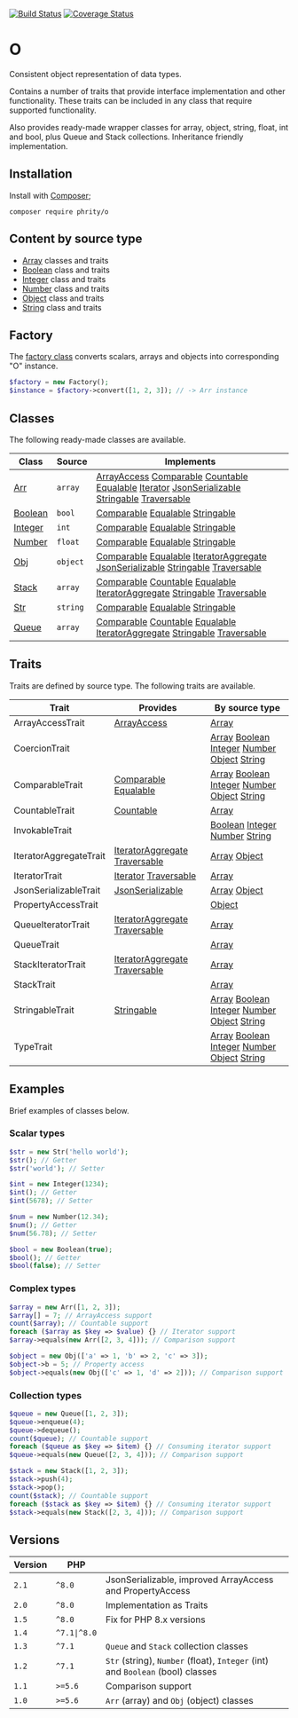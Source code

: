 [![Build Status](https://github.com/sirn-se/phrity-o/actions/workflows/acceptance.yml/badge.svg)](https://github.com/sirn-se/phrity-o/actions)
[![Coverage Status](https://coveralls.io/repos/github/sirn-se/phrity-o/badge.svg?branch=master)](https://coveralls.io/github/sirn-se/phrity-o?branch=master)

# O

Consistent object representation of data types.

Contains a number of traits that provide interface implementation and other functionality.
These traits can be included in any class that require supported functionality.

Also provides ready-made wrapper classes for array, object, string, float, int and bool, plus Queue and Stack collections.
Inheritance friendly implementation.


## Installation

Install with [Composer](https://getcomposer.org/);
```
composer require phrity/o
```

## Content by source type

* [Array](docs/Array.md) classes and traits
* [Boolean](docs/Boolean.md) class and traits
* [Integer](docs/Integer.md) class and traits
* [Number](docs/Number.md) class and traits
* [Object](docs/Number.md) class and traits
* [String](docs/String.md) class and traits


## Factory

The [factory class](docs/Factory.md) converts scalars, arrays and objects into corresponding "O" instance.

```php
$factory = new Factory();
$instance = $factory->convert([1, 2, 3]); // -> Arr instance
```


## Classes

The following ready-made classes are available.

| Class | Source | Implements |
| --- | --- | --- |
| [Arr](docs/Array/Arr.md)              | `array`   | [ArrayAccess](https://www.php.net/manual/en/class.arrayaccess.php) [Comparable](https://github.com/sirn-se/phrity-comparison) [Countable](https://www.php.net/manual/en/class.countable.php) [Equalable](https://github.com/sirn-se/phrity-comparison) [Iterator](https://www.php.net/manual/en/class.iterator.php) [JsonSerializable](docs/Array/JsonSerializable.md) [Stringable](https://www.php.net/manual/en/class.stringable) [Traversable](https://www.php.net/manual/en/class.traversable.php) |
| [Boolean](docs/Boolean/Boolean.md)    | `bool`    | [Comparable](https://github.com/sirn-se/phrity-comparison) [Equalable](https://github.com/sirn-se/phrity-comparison) [Stringable](https://www.php.net/manual/en/class.stringable) |
| [Integer](docs/Integer/Integer.md)    | `int`     | [Comparable](https://github.com/sirn-se/phrity-comparison) [Equalable](https://github.com/sirn-se/phrity-comparison) [Stringable](https://www.php.net/manual/en/class.stringable) |
| [Number](docs/Number/Number.md)       | `float`   | [Comparable](https://github.com/sirn-se/phrity-comparison) [Equalable](https://github.com/sirn-se/phrity-comparison) [Stringable](https://www.php.net/manual/en/class.stringable) |
| [Obj](docs/Object/Obj.md)             | `object`  | [Comparable](https://github.com/sirn-se/phrity-comparison) [Equalable](https://github.com/sirn-se/phrity-comparison) [IteratorAggregate](https://www.php.net/manual/en/class.iteratoraggregate) [JsonSerializable](docs/Object/JsonSerializable.md) [Stringable](https://www.php.net/manual/en/class.stringable) [Traversable](https://www.php.net/manual/en/class.traversable.php) |
| [Stack](docs/Array/Stack.md)          | `array`   | [Comparable](https://github.com/sirn-se/phrity-comparison) [Countable](https://www.php.net/manual/en/class.countable.php) [Equalable](https://github.com/sirn-se/phrity-comparison) [IteratorAggregate](https://www.php.net/manual/en/class.iteratoraggregate) [Stringable](https://www.php.net/manual/en/class.stringable) [Traversable](https://www.php.net/manual/en/class.traversable.php) |
| [Str](docs/String/Str.md)             | `string`  | [Comparable](https://github.com/sirn-se/phrity-comparison) [Equalable](https://github.com/sirn-se/phrity-comparison) [Stringable](https://www.php.net/manual/en/class.stringable) |
| [Queue](docs/Array/Queue.md)          | `array`   | [Comparable](https://github.com/sirn-se/phrity-comparison) [Countable](https://www.php.net/manual/en/class.countable.php) [Equalable](https://github.com/sirn-se/phrity-comparison) [IteratorAggregate](https://www.php.net/manual/en/class.iteratoraggregate) [Stringable](https://www.php.net/manual/en/class.stringable) [Traversable](https://www.php.net/manual/en/class.traversable.php) |


## Traits

Traits are defined by source type. The following traits are available.

| Trait | Provides | By source type |
| --- | --- | --- |
| ArrayAccessTrait          | [ArrayAccess](https://www.php.net/manual/en/class.arrayaccess.php) | [Array](docs/Array/ArrayAccessTrait.md) |
| CoercionTrait             |  | [Array](docs/Array/CoercionTrait.md) [Boolean](docs/Boolean/CoercionTrait.md) [Integer](docs/Integer/CoercionTrait.md) [Number](docs/Number/CoercionTrait.md) [Object](docs/Object/CoercionTrait.md) [String](docs/String/CoercionTrait.md) |
| ComparableTrait           | [Comparable](https://github.com/sirn-se/phrity-comparison) [Equalable](https://github.com/sirn-se/phrity-comparison) | [Array](docs/Array/ComparableTrait.md) [Boolean](docs/Boolean/ComparableTrait.md) [Integer](docs/Integer/ComparableTrait.md) [Number](docs/Number/ComparableTrait.md) [Object](docs/Object/ComparableTrait.md) [String](docs/String/ComparableTrait.md) |
| CountableTrait            | [Countable](https://www.php.net/manual/en/class.countable.php) | [Array](docs/Array/CountableTrait.md) |
| InvokableTrait            |  | [Boolean](docs/Boolean/InvokableTrait.md) [Integer](docs/Integer/InvokableTrait.md) [Number](docs/Number/InvokableTrait.md) [String](docs/String/InvokableTrait.md) |
| IteratorAggregateTrait    | [IteratorAggregate](https://www.php.net/manual/en/class.iteratoraggregate) [Traversable](https://www.php.net/manual/en/class.traversable.php) | [Array](docs/Array/IteratorAggregateTrait.md) [Object](docs/Object/IteratorAggregateTrait.md) |
| IteratorTrait             | [Iterator](https://www.php.net/manual/en/class.iterator.php) [Traversable](https://www.php.net/manual/en/class.traversable.php) | [Array](docs/Array/IteratorTrait.md) |
| JsonSerializableTrait     | [JsonSerializable](https://www.php.net/manual/en/jsonserializable.jsonserialize.php) | [Array](docs/Array/JsonSerializable.md) [Object](docs/Object/JsonSerializable.md) |
| PropertyAccessTrait       |  | [Object](docs/Object/PropertyAccessTrait.md) |
| QueueIteratorTrait        | [IteratorAggregate](https://www.php.net/manual/en/class.iteratoraggregate) [Traversable](https://www.php.net/manual/en/class.traversable.php) | [Array](docs/Array/QueueIteratorTrait.md) |
| QueueTrait                |  | [Array](docs/Array/QueueTrait.md) |
| StackIteratorTrait        | [IteratorAggregate](https://www.php.net/manual/en/class.iteratoraggregate) [Traversable](https://www.php.net/manual/en/class.traversable.php) | [Array](docs/Array/StackIteratorTrait.md) |
| StackTrait                |  | [Array](docs/Array/StackTrait.md) |
| StringableTrait           | [Stringable](https://www.php.net/manual/en/class.stringable) | [Array](docs/Array/StringableTrait.md) [Boolean](docs/Boolean/StringableTrait.md) [Integer](docs/Integer/StringableTrait.md) [Number](docs/Number/StringableTrait.md) [Object](docs/Object/StringableTrait.md) [String](docs/String/StringableTrait.md) |
| TypeTrait                 |  | [Array](docs/Array/TypeTrait.md) [Boolean](docs/Boolean/TypeTrait.md) [Integer](docs/Integer/TypeTrait.md) [Number](docs/Number/TypeTrait.md) [Object](docs/Object/TypeTrait.md) [String](docs/String/TypeTrait.md) |


## Examples

Brief examples of classes below.

### Scalar types

```php
$str = new Str('hello world');
$str(); // Getter
$str('world'); // Setter

$int = new Integer(1234);
$int(); // Getter
$int(5678); // Setter

$num = new Number(12.34);
$num(); // Getter
$num(56.78); // Setter

$bool = new Boolean(true);
$bool(); // Getter
$bool(false); // Setter
```

### Complex types

```php
$array = new Arr([1, 2, 3]);
$array[] = 7; // ArrayAccess support
count($array); // Countable support
foreach ($array as $key => $value) {} // Iterator support
$array->equals(new Arr([2, 3, 4])); // Comparison support

$object = new Obj(['a' => 1, 'b' => 2, 'c' => 3]);
$object->b = 5; // Property access
$object->equals(new Obj(['c' => 1, 'd' => 2])); // Comparison support
```

### Collection types

```php
$queue = new Queue([1, 2, 3]);
$queue->enqueue(4);
$queue->dequeue();
count($queue); // Countable support
foreach ($queue as $key => $item) {} // Consuming iterator support
$queue->equals(new Queue([2, 3, 4])); // Comparison support

$stack = new Stack([1, 2, 3]);
$stack->push(4);
$stack->pop();
count($stack); // Countable support
foreach ($stack as $key => $item) {} // Consuming iterator support
$stack->equals(new Stack([2, 3, 4])); // Comparison support
```

## Versions

| Version | PHP | |
| --- | --- | --- |
| `2.1` | `^8.0` | JsonSerializable, improved ArrayAccess and PropertyAccess |
| `2.0` | `^8.0` | Implementation as Traits |
| `1.5` | `^8.0` | Fix for PHP 8.x versions |
| `1.4` | `^7.1\|^8.0` |  |
| `1.3` | `^7.1` | `Queue` and  `Stack` collection classes |
| `1.2` | `^7.1` | `Str` (string), `Number` (float), `Integer` (int) and `Boolean` (bool) classes |
| `1.1` | `>=5.6` | Comparison support |
| `1.0` | `>=5.6` | `Arr` (array) and `Obj` (object) classes |

